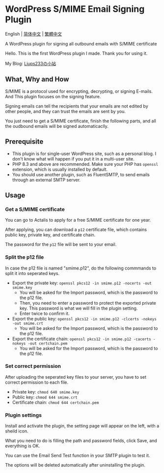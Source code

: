 # WordPress S/MIME Email Signing Plugin

English | [简体中文](https://github.com/liups233/wordpress-smime-email-signing/blob/main/README.zh-CN.md) | [繁體中文](https://github.com/liups233/wordpress-smime-email-signing/blob/main/README.zh-TW.md)

A WordPress plugin for signing all outbound emails with S/MIME certificate

Hello. This is the first WordPress plugin I made. Thank you for using it. 

My Blog: [Liups233の小站](https://www.liups.net)

## What, Why and How
S/MIME is a protocol used for encrypting, decrypting, or signing E-mails. And This plugin focuses on the signing feature. 

Signing emails can tell the recipients that your emails are not edited by other people, and they can trust the emails are sent by you. 

You just need to get a S/MIME certificate, finish the following parts, and all the oudbound emails will be signed automaticaclly. 

## Prerequisite
- This plugin is for single-user WordPress site, such as a personal blog. I don't know what will happen if you put it in a multi-user site.
- PHP 8.3 and above are recommended. Make sure your PHP has `openssl` extension, which is usually installed by default.
- You should use another plugin, such as FluentSMTP, to send emails through an external SMTP server. 

## Usage
### Get a S/MIME certificate
You can go to Actalis to apply for a free S/MIME certificate for one year. 

After applying, you can download a `p12` certificate file, which contains public key, private key, and certificate chain. 

The password for the `p12` file will be sent to your email. 

### Split the p12 file
In case the p12 file is named "smime.p12", do the following commmands to split it into seperated keys. 
- Export the private key: `openssl pkcs12 -in smime.p12 -nocerts -out smime.key`
  - You will be asked for the Import password, which is the password to the p12 file.
  - Then, you need to enter a password to protect the exported private key. This password is what we will fill in the plugin setting.
  - Enter twice to confirm it.
- Export the public key: `openssl pkcs12 -in smime.p12 -clcerts -nokeys -out smime.crt`
  - You will be asked for the Import password, which is the password to the p12 file.
- Export the certificate chain: `openssl pkcs12 -in smime.p12 -cacerts -nokeys -out certchain.pem`
  - You will be asked for the Import password, which is the password to the p12 file.

### Set correct permission
After uploading the seperated key files to your server, you have to set correct permission to each file. 
- Private key: `chmod 640 smime.key`
- Public key: `chmod 644 smime.crt`
- Certificate chain: `chmod 644 certchain.pem`

### Plugin settings
Install and activate the plugin, the setting page will appear on the left, with a sheild icon.

What you need to do is filling the path and password fields, click Save, and everything is OK. 

You can use the Email Send Test function in your SMTP plugin to test it. 

The options will be deleted automatically after uninstalling the plugin. 
